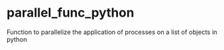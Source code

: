 # parallel_func_python
Function to parallelize the application of processes on a list of objects in python
